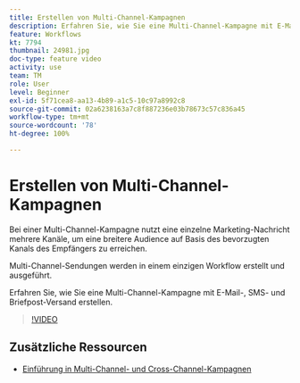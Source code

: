 ```yaml
---
title: Erstellen von Multi-Channel-Kampagnen
description: Erfahren Sie, wie Sie eine Multi-Channel-Kampagne mit E-Mail-, SMS- und Briefpost-Versand erstellen.
feature: Workflows
kt: 7794
thumbnail: 24981.jpg
doc-type: feature video
activity: use
team: TM
role: User
level: Beginner
exl-id: 5f71cea8-aa13-4b89-a1c5-10c97a8992c8
source-git-commit: 02a6238163a7c8f887236e03b78673c57c836a45
workflow-type: tm+mt
source-wordcount: '78'
ht-degree: 100%

---
```


# Erstellen von Multi-Channel-Kampagnen

Bei einer Multi-Channel-Kampagne nutzt eine einzelne Marketing-Nachricht mehrere Kanäle, um eine breitere Audience auf Basis des bevorzugten Kanals des Empfängers zu erreichen.

Multi-Channel-Sendungen werden in einem einzigen Workflow erstellt und ausgeführt.

Erfahren Sie, wie Sie eine Multi-Channel-Kampagne mit E-Mail-, SMS- und Briefpost-Versand erstellen.

>[!VIDEO](https://video.tv.adobe.com/v/24981?quality=12)

## Zusätzliche Ressourcen

* [Einführung in Multi-Channel- und Cross-Channel-Kampagnen](/help/orchestrate-campaigns/introduction-to-cross-and-multi-channel-campaigns.md)
